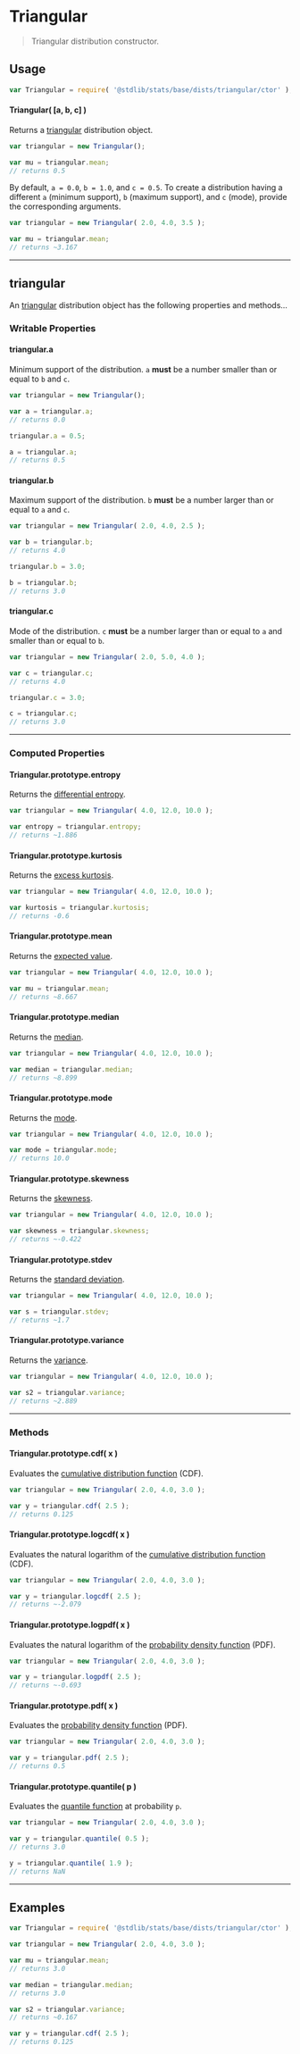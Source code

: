 <!--

@license Apache-2.0

Copyright (c) 2018 The Stdlib Authors.

Licensed under the Apache License, Version 2.0 (the "License");
you may not use this file except in compliance with the License.
You may obtain a copy of the License at

   http://www.apache.org/licenses/LICENSE-2.0

Unless required by applicable law or agreed to in writing, software
distributed under the License is distributed on an "AS IS" BASIS,
WITHOUT WARRANTIES OR CONDITIONS OF ANY KIND, either express or implied.
See the License for the specific language governing permissions and
limitations under the License.

-->

# Triangular

> Triangular distribution constructor.

<!-- Section to include introductory text. Make sure to keep an empty line after the intro `section` element and another before the `/section` close. -->

<section class="intro">

</section>

<!-- /.intro -->

<!-- Package usage documentation. -->

<section class="usage">

## Usage

```javascript
var Triangular = require( '@stdlib/stats/base/dists/triangular/ctor' );
```

#### Triangular( \[a, b, c] )

Returns a [triangular][triangular-distribution] distribution object.

```javascript
var triangular = new Triangular();

var mu = triangular.mean;
// returns 0.5
```

By default, `a = 0.0`, `b = 1.0`, and `c = 0.5`. To create a distribution having a different `a` (minimum support), `b` (maximum support), and `c` (mode), provide the corresponding arguments.

```javascript
var triangular = new Triangular( 2.0, 4.0, 3.5 );

var mu = triangular.mean;
// returns ~3.167
```

* * *

## triangular

An [triangular][triangular-distribution] distribution object has the following properties and methods...

### Writable Properties

#### triangular.a

Minimum support of the distribution. `a` **must** be a number smaller than or equal to `b` and `c`.

```javascript
var triangular = new Triangular();

var a = triangular.a;
// returns 0.0

triangular.a = 0.5;

a = triangular.a;
// returns 0.5
```

#### triangular.b

Maximum support of the distribution. `b` **must** be a number larger than or equal to `a` and `c`.

```javascript
var triangular = new Triangular( 2.0, 4.0, 2.5 );

var b = triangular.b;
// returns 4.0

triangular.b = 3.0;

b = triangular.b;
// returns 3.0
```

#### triangular.c

Mode of the distribution. `c` **must** be a number larger than or equal to `a` and smaller than or equal to `b`.

```javascript
var triangular = new Triangular( 2.0, 5.0, 4.0 );

var c = triangular.c;
// returns 4.0

triangular.c = 3.0;

c = triangular.c;
// returns 3.0
```

* * *

### Computed Properties

#### Triangular.prototype.entropy

Returns the [differential entropy][entropy].

```javascript
var triangular = new Triangular( 4.0, 12.0, 10.0 );

var entropy = triangular.entropy;
// returns ~1.886
```

#### Triangular.prototype.kurtosis

Returns the [excess kurtosis][kurtosis].

```javascript
var triangular = new Triangular( 4.0, 12.0, 10.0 );

var kurtosis = triangular.kurtosis;
// returns -0.6
```

#### Triangular.prototype.mean

Returns the [expected value][expected-value].

```javascript
var triangular = new Triangular( 4.0, 12.0, 10.0 );

var mu = triangular.mean;
// returns ~8.667
```

#### Triangular.prototype.median

Returns the [median][median].

```javascript
var triangular = new Triangular( 4.0, 12.0, 10.0 );

var median = triangular.median;
// returns ~8.899
```

#### Triangular.prototype.mode

Returns the [mode][mode].

```javascript
var triangular = new Triangular( 4.0, 12.0, 10.0 );

var mode = triangular.mode;
// returns 10.0
```

#### Triangular.prototype.skewness

Returns the [skewness][skewness].

```javascript
var triangular = new Triangular( 4.0, 12.0, 10.0 );

var skewness = triangular.skewness;
// returns ~-0.422
```

#### Triangular.prototype.stdev

Returns the [standard deviation][standard-deviation].

```javascript
var triangular = new Triangular( 4.0, 12.0, 10.0 );

var s = triangular.stdev;
// returns ~1.7
```

#### Triangular.prototype.variance

Returns the [variance][variance].

```javascript
var triangular = new Triangular( 4.0, 12.0, 10.0 );

var s2 = triangular.variance;
// returns ~2.889
```

* * *

### Methods

#### Triangular.prototype.cdf( x )

Evaluates the [cumulative distribution function][cdf] (CDF).

```javascript
var triangular = new Triangular( 2.0, 4.0, 3.0 );

var y = triangular.cdf( 2.5 );
// returns 0.125
```

#### Triangular.prototype.logcdf( x )

Evaluates the natural logarithm of the [cumulative distribution function][cdf] (CDF).

```javascript
var triangular = new Triangular( 2.0, 4.0, 3.0 );

var y = triangular.logcdf( 2.5 );
// returns ~-2.079
```

#### Triangular.prototype.logpdf( x )

Evaluates the natural logarithm of the [probability density function][pdf] (PDF).

```javascript
var triangular = new Triangular( 2.0, 4.0, 3.0 );

var y = triangular.logpdf( 2.5 );
// returns ~-0.693
```

#### Triangular.prototype.pdf( x )

Evaluates the [probability density function][pdf] (PDF).

```javascript
var triangular = new Triangular( 2.0, 4.0, 3.0 );

var y = triangular.pdf( 2.5 );
// returns 0.5
```

#### Triangular.prototype.quantile( p )

Evaluates the [quantile function][quantile-function] at probability `p`.

```javascript
var triangular = new Triangular( 2.0, 4.0, 3.0 );

var y = triangular.quantile( 0.5 );
// returns 3.0

y = triangular.quantile( 1.9 );
// returns NaN
```

</section>

<!-- /.usage -->

<!-- Package usage notes. Make sure to keep an empty line after the `section` element and another before the `/section` close. -->

<section class="notes">

</section>

<!-- /.notes -->

<!-- Package usage examples. -->

* * *

<section class="examples">

## Examples

<!-- eslint no-undef: "error" -->

```javascript
var Triangular = require( '@stdlib/stats/base/dists/triangular/ctor' );

var triangular = new Triangular( 2.0, 4.0, 3.0 );

var mu = triangular.mean;
// returns 3.0

var median = triangular.median;
// returns 3.0

var s2 = triangular.variance;
// returns ~0.167

var y = triangular.cdf( 2.5 );
// returns 0.125
```

</section>

<!-- /.examples -->

<!-- Section to include cited references. If references are included, add a horizontal rule *before* the section. Make sure to keep an empty line after the `section` element and another before the `/section` close. -->

<section class="references">

</section>

<!-- /.references -->

<!-- Section for all links. Make sure to keep an empty line after the `section` element and another before the `/section` close. -->

<section class="links">

[triangular-distribution]: https://en.wikipedia.org/wiki/Triangular_distribution

[cdf]: https://en.wikipedia.org/wiki/Cumulative_distribution_function

[pdf]: https://en.wikipedia.org/wiki/Probability_density_function

[quantile-function]: https://en.wikipedia.org/wiki/Quantile_function

[entropy]: https://en.wikipedia.org/wiki/Entropy_%28information_theory%29

[expected-value]: https://en.wikipedia.org/wiki/Expected_value

[kurtosis]: https://en.wikipedia.org/wiki/Kurtosis

[median]: https://en.wikipedia.org/wiki/Median

[mode]: https://en.wikipedia.org/wiki/Mode_%28statistics%29

[skewness]: https://en.wikipedia.org/wiki/Skewness

[standard-deviation]: https://en.wikipedia.org/wiki/Standard_deviation

[variance]: https://en.wikipedia.org/wiki/Variance

</section>

<!-- /.links -->
